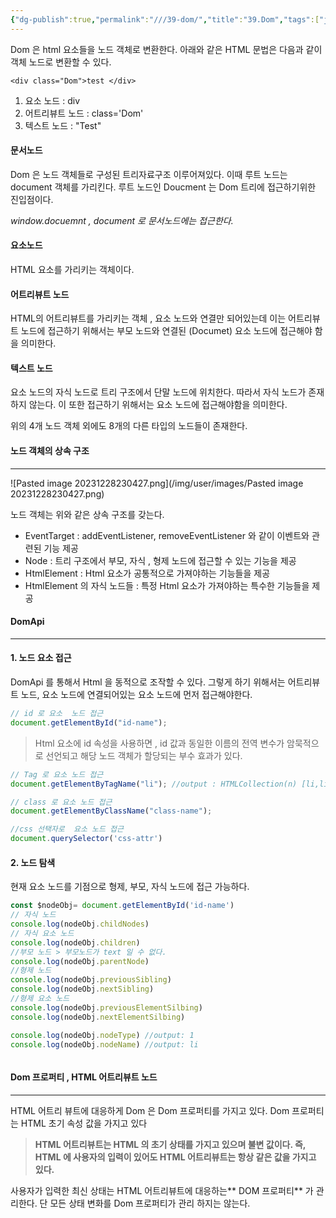 ```yaml
---
{"dg-publish":true,"permalink":"///39-dom/","title":"39.Dom","tags":["javascript"]}
---
```


Dom 은 html 요소들을 노드 객체로 변환한다. 아래와 같은 HTML 문법은 다음과 같이 객체 노드로 변환할 수 있다.

```
<div class="Dom">test </div>
```
1. 요소 노드 : div 
2. 어트리뷰트 노드 : class='Dom'
3. 텍스트 노드 : "Test"
#### 문서노드
Dom 은  노드 객체들로 구성된 트리자료구조 이루어져있다.
이때 루트 노드는 document 객체를 가리킨다. 루트 노드인 Doucment 는 Dom 트리에 접근하기위한 진입점이다. 

*window.docuemnt , document 로 문서노드에는 접근한다.*

#### 요소노드
HTML 요소를 가리키는 객체이다.

#### 어트리뷰트 노드
HTML의 어트리뷰트를 가리키는 객체 , 요소 노드와 연결만 되어있는데 이는 어트리뷰트 노드에 접근하기 위해서는 부모 노드와 연결된 (Documet) 
요소 노드에 접근해야 함을 의미한다.

#### 텍스트 노드

요소 노드의 자식 노드로 트리 구조에서 단말 노드에 위치한다.  따라서 자식 노드가 존재하지 않는다. 이 또한 접근하기 위해서는  요소 노드에 접근해야함을 의미한다.


위의 4개  노드 객체 외에도 8개의  다른 타입의 노드들이 존재한다.


#### 노드 객체의 상속 구조
---
![Pasted image 20231228230427.png](/img/user/images/Pasted image 20231228230427.png)

노드 객체는 위와 같은 상속 구조를 갖는다. 

- EventTarget :
  addEventListener, removeEventListener 와 같이 이벤트와 관련된 기능 제공
- Node :
  트리 구조에서 부모, 자식 , 형제 노드에 접근할 수 있는 기능을 제공
- HtmlElement :
  Html 요소가 공통적으로 가져야하는 기능들을 제공
- HtmlElement 의 자식 노드들  :
  특정 Html 요소가 가져야하는 특수한 기능들을 제공



#### DomApi
---
#### 1. 노드 요소 접근
DomApi 를 통해서 Html 을 동적으로 조작할 수 있다. 그렇게 하기 위해서는  어트리뷰트 노드, 요소 노드에 연결되어있는 요소 노드에 먼저 접근해야한다.

```javascript
// id 로 요소  노드 접근
document.getElementById("id-name");

```

> Html 요소에 id 속성을 사용하면 , id 값과 동일한 이름의 전역 변수가 암묵적으로 선언되고 해당 노드 객체가 할당되는 부수 효과가 있다.

```javascript
// Tag 로 요소 노드 접근
document.getElementByTagName("li"); //output : HTMLCollection(n) [li,li,li]

// class 로 요소 노드 접근
document.getElementByClassName("class-name");

//css 선택자로  요소 노드 접근
document.querySelector('css-attr')
```

#### 2. 노드 탐색 
현재 요소 노드를 기점으로 형제, 부모, 자식 노드에 접근 가능하다.

```javascript
const $nodeObj= document.getElementById('id-name') 
// 자식 노드 
console.log(nodeObj.childNodes)
// 자식 요소 노드
console.log(nodeObj.children)
//부모 노드 > 부모노드가 text 일 수 없다.
console.log(nodeObj.parentNode)
//형제 노드
console.log(nodeObj.previousSibling)
console.log(nodeObj.nextSibling)
//형제 요소 노드
console.log(nodeObj.previousElementSilbing)
console.log(nodeObj.nextElementSilbing)

console.log(nodeObj.nodeType) //output: 1
console.log(nodeObj.nodeName) //output: li



```




#### Dom 프로퍼티 , HTML 어트리뷰트 노드
---
HTML 어트리 뷰트에 대응하게 Dom 은 Dom 프로퍼티를 
가지고 있다.
Dom 프로퍼티는 HTML 초기 속성 값을 가지고 있다

> **HTML 어트리뷰트는 HTML 의 초기 상태를 가지고 있으며 불변 값이다. 즉, HTML 에 사용자의 입력이 있어도 HTML 어트리뷰트는 항상 같은 값을 가지고 있다.**
> 

 사용자가 입력한 최신 상태는 HTML 어트리뷰트에 대응하는** DOM 프로퍼티** 가 관리한다. 
단 모든 상태 변화를 Dom 프로퍼티가 관리 하지는 않는다.





